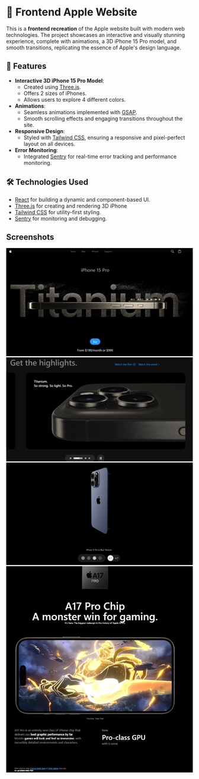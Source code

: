 # 🍎 Frontend Apple Website

This is a **frontend recreation** of the Apple website built with modern web technologies. The project showcases an interactive and visually stunning experience, complete with animations, a 3D iPhone 15 Pro model, and smooth transitions, replicating the essence of Apple's design language.

## 🌟 Features
- **Interactive 3D iPhone 15 Pro Model**:
  - Created using [Three.js](https://threejs.org/).
  - Offers 2 sizes of iPhones.
  - Allows users to explore 4 different colors.
- **Animations**:
  - Seamless animations implemented with [GSAP](https://greensock.com/gsap/).
  - Smooth scrolling effects and engaging transitions throughout the site.
- **Responsive Design**:
  - Styled with [Tailwind CSS](https://tailwindcss.com/), ensuring a responsive and pixel-perfect layout on all devices.
- **Error Monitoring**:
  - Integrated [Sentry](https://sentry.io/) for real-time error tracking and performance monitoring.

## 🛠️ Technologies Used
- [React](https://reactjs.org/) for building a dynamic and component-based UI.
- [Three.js](https://threejs.org/) for creating and rendering 3D iPhone
- [Tailwind CSS](https://tailwindcss.com/) for utility-first styling.
- [Sentry](https://sentry.io/) for monitoring and debugging.

## Screenshots
![Screenshot 1](./public/assets/screenshots/screenshot1.png)
![Screenshot 1](./public/assets/screenshots/screenshot2.png)
![Screenshot 3](./public/assets/screenshots/screenshot3.png)
![Screenshot 4](./public/assets/screenshots/screenshot4.png)

